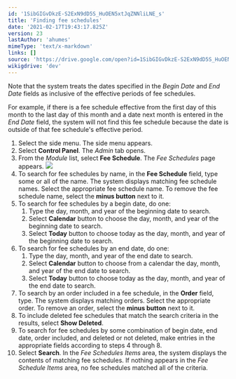 ```yaml
---
id: '1SibGIGvDkzE-S2ExN9dD5S_HuOEN5xtJqZNNliLNE_s'
title: 'Finding fee schedules'
date: '2021-02-17T19:43:17.825Z'
version: 23
lastAuthor: 'ahumes'
mimeType: 'text/x-markdown'
links: []
source: 'https://drive.google.com/open?id=1SibGIGvDkzE-S2ExN9dD5S_HuOEN5xtJqZNNliLNE_s'
wikigdrive: 'dev'
---
```

Note that the system treats the dates specified in the *Begin Date* and *End Date* fields as inclusive of the effective periods of fee schedules.

For example, if there is a fee schedule effective from the first day of this month to the last day of this month and a date next month is entered in the *End Date* field, the system will not find this fee schedule because the date is outside of that fee schedule's effective period.

1. Select the side menu. The side menu appears.
2. Select <strong>Control Panel</strong>. The <em>Admin</em> tab opens.
3. From the <em>Module</em> list, select <strong>Fee Schedule</strong>. The <em>Fee Schedules</em> page appears.
    ![](../finding-fee-schedules.assets/36b38315b0c61269cee9bc07376ad7d7.png)
4. To search for fee schedules by name, in the <strong>Fee Schedule</strong> field, type some or all of the name. The system displays matching fee schedule names. Select the appropriate fee schedule name. To remove the fee schedule name, select the <strong>minus button</strong> next to it.
5. To search for fee schedules by a begin date, do one:
    1. Type the day, month, and year of the beginning date to search.
    2. Select <strong>Calendar</strong> button to choose the day, month, and year of the beginning date to search.
    3. Select <strong>Today</strong> button to choose today as the day, month, and year of the beginning date to search.
6. To search for fee schedules by an end date, do one:
    1. Type the day, month, and year of the end date to search.
    2. Select <strong>Calendar</strong> button to choose from a calendar the day, month, and year of the end date to search.
    3. Select <strong>Today</strong> button to choose today as the day, month, and year of the end date to search.
7. To search by an order included in a fee schedule, in the <strong>Order</strong> field, type. The system displays matching orders. Select the appropriate order. To remove an order, select the <strong>minus button</strong> next to it.
8. To include deleted fee schedules that match the search criteria in the results, select <strong>Show Deleted</strong>.
9. To search for fee schedules by some combination of begin date, end date, order included, and deleted or not deleted, make entries in the appropriate fields according to steps 4 through 8.
10. Select <strong>Search</strong>. In the <em>Fee Schedules Items</em> area, the system displays the contents of matching fee schedules. If nothing appears in the <em>Fee Schedule Items</em> area, no fee schedules matched all of the criteria.
